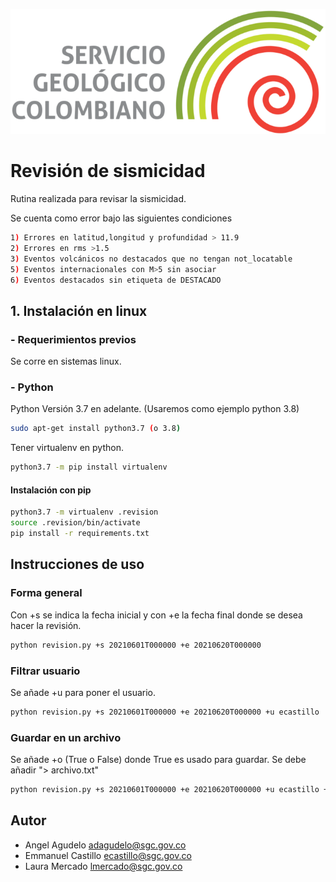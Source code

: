 ![SGC](images/sgc_logo.png)<!-- .element width="700"-->

# Revisión de sismicidad

Rutina realizada para revisar la sismicidad.  

Se cuenta como error bajo las siguientes condiciones
```bash
1) Errores en latitud,longitud y profundidad > 11.9
2) Errores en rms >1.5
3) Eventos volcánicos no destacados que no tengan not_locatable
5) Eventos internacionales con M>5 sin asociar
6) Eventos destacados sin etiqueta de DESTACADO
```

## 1. Instalación en linux

### - Requerimientos previos
Se corre en sistemas linux.

### - Python
Python Versión 3.7 en adelante. (Usaremos como ejemplo python 3.8)
```bash
sudo apt-get install python3.7 (o 3.8)
```

Tener virtualenv en python.
```bash
python3.7 -m pip install virtualenv
```

#### Instalación con pip 
```bash
python3.7 -m virtualenv .revision
source .revision/bin/activate
pip install -r requirements.txt
```

## Instrucciones de uso

### Forma general
Con +s se indica la fecha inicial y con +e la fecha final donde se desea hacer la revisión.
```bash
python revision.py +s 20210601T000000 +e 20210620T000000
```
### Filtrar usuario
Se añade +u para poner el usuario.
```bash
python revision.py +s 20210601T000000 +e 20210620T000000 +u ecastillo
```

### Guardar en un archivo
Se añade +o (True o False) donde True es usado para guardar. Se debe añadir "> archivo.txt"
```bash
python revision.py +s 20210601T000000 +e 20210620T000000 +u ecastillo +o True > archivo.txt
```


## Autor

- Angel Agudelo adagudelo@sgc.gov.co
- Emmanuel  Castillo ecastillo@sgc.gov.co
- Laura Mercado lmercado@sgc.gov.co


